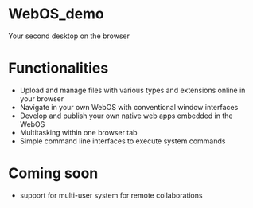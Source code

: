 # WebOS_demo
Your second desktop on the browser

# Functionalities
* Upload and manage files with various types and extensions online in your browser
* Navigate in your own WebOS with conventional window interfaces
* Develop and publish your own native web apps embedded in the WebOS
* Multitasking within one browser tab
* Simple command line interfaces to execute system commands

# Coming soon
* support for multi-user system for remote collaborations
